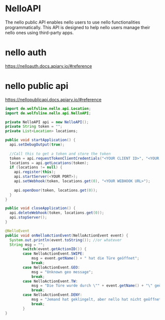 # NelloAPI
The nello public API enables nello users to use nello functionalities programmatically. This API is designed to help nello users manage their nello ones using third-party apps.

# nello auth
https://nelloauth.docs.apiary.io/#reference

# nello public api
https://nellopublicapi.docs.apiary.io/#reference


```Java
import de.wolfsline.nello.api.Location;
import de.wolfsline.nello.api.NelloAPI;

private NelloAPI api = new NelloAPI();
private String token = "";
private List<Location> locations;

public void startApplication() {
  api.setDebugOutput(true);
  
  //Call this to get a token and store the token
  token = api.requestTokenClientCredentials("<YOUR CLIENT ID>", "<YOUR CLIENT SECRET>");
  locations = api.getLocations(token);
  if (locations != null) {
    api.register(this);
    api.startServer(<YOUR PORT>);
    api.setWebhook(token, locations.get(0), "<YOUR WEBHOOK URL>");
    
    api.openDoor(token, locations.get(0));
  }
}

public void closeApplication() {
  api.deleteWebhook(token, locations.get(0));
  api.stopServer();
}

@NelloEvent
public void onNelloActionEvent(NelloActionEvent event) {
  System.out.println(event.toString()); //or whatever
  String msg = "";
		switch(event.getActionID()) {
		case NelloActionEvent.SWIPE:
			msg = event.getName() + " hat die Türe geöffnet";
			break;
		case NelloActionEvent.GEO:
			msg = "Unknown geo message";
			break;
		case NelloActionEvent.TW:
			msg = "Die Türe wurde durch \"" + event.getName() + "\" geöffnet";
			break;
		case NelloActionEvent.DENY:
			msg = "Jemand hat geklingelt, aber nello hat nicht geöffnet";
			break;
		}
}


```
